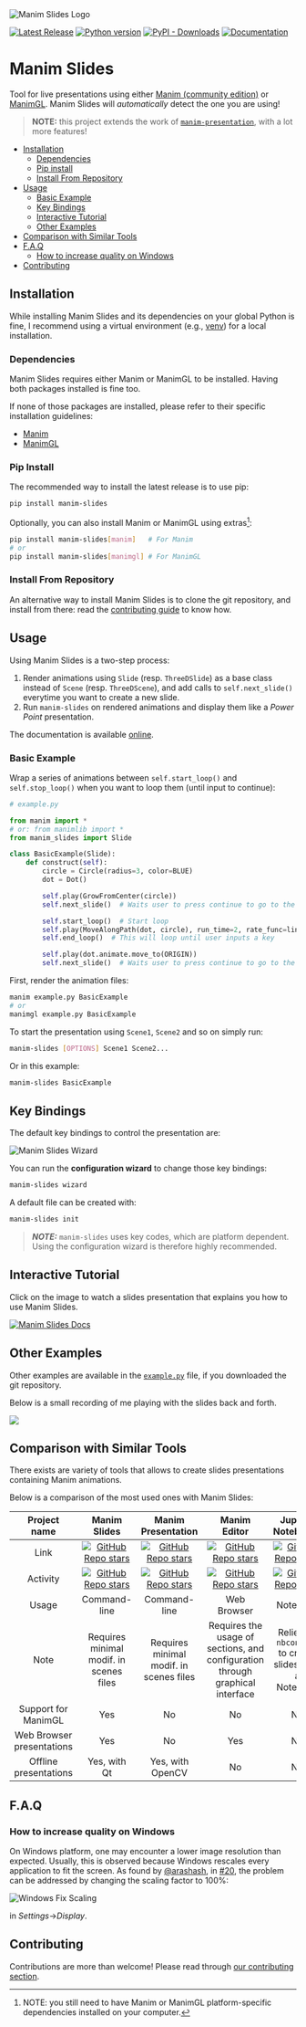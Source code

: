 <picture>
  <source media="(prefers-color-scheme: dark)" srcset="https://raw.githubusercontent.com/jeertmans/manim-slides/main/static/logo_dark_transparent.png">
  <source media="(prefers-color-scheme: light)" srcset="https://raw.githubusercontent.com/jeertmans/manim-slides/main/static/logo_light_transparent.png">
  <img alt="Manim Slides Logo" src="https://raw.githubusercontent.com/jeertmans/manim-slides/main/static/logo.png">
</picture>

[![Latest Release][pypi-version-badge]][pypi-version-url]
[![Python version][pypi-python-version-badge]][pypi-version-url]
[![PyPI - Downloads][pypi-download-badge]][pypi-version-url]
[![Documentation][documentation-badge]][documentation-url]
# Manim Slides

Tool for live presentations using either [Manim (community edition)](https://www.manim.community/) or [ManimGL](https://3b1b.github.io/manim/). Manim Slides will *automatically* detect the one you are using!

> **NOTE:** this project extends the work of [`manim-presentation`](https://github.com/galatolofederico/manim-presentation), with a lot more features!

- [Installation](#installation)
  * [Dependencies](#dependencies)
  * [Pip install](#pip-install)
  * [Install From Repository](#install-from-repository)
- [Usage](#usage)
  * [Basic Example](#basic-example)
  * [Key Bindings](#key-bindings)
  * [Interactive Tutorial](#interactive-tutorial)
  * [Other Examples](#other-examples)
- [Comparison with Similar Tools](#comparison-with-similar-tools)
- [F.A.Q](#faq)
  * [How to increase quality on Windows](#how-to-increase-quality-on-windows)
- [Contributing](#contributing)

## Installation

<!-- start install -->

While installing Manim Slides and its dependencies on your global Python is fine, I recommend using a virtual environment (e.g., [venv](https://docs.python.org/3/tutorial/venv.html)) for a local installation.

### Dependencies

<!-- start deps -->

Manim Slides requires either Manim or ManimGL to be installed. Having both packages installed is fine too.

If none of those packages are installed, please refer to their specific installation guidelines:
- [Manim](https://docs.manim.community/en/stable/installation.html)
- [ManimGL](https://3b1b.github.io/manim/getting_started/installation.html)

<!-- end deps -->

### Pip Install

The recommended way to install the latest release is to use pip:

```bash
pip install manim-slides
```

Optionally, you can also install Manim or ManimGL using extras[^*]:

```bash
pip install manim-slides[manim]   # For Manim
# or
pip install manim-slides[manimgl] # For ManimGL
```

[^*]: NOTE: you still need to have Manim or ManimGL platform-specific dependencies installed on your computer.

### Install From Repository

An alternative way to install Manim Slides is to clone the git repository, and install from there: read the [contributing guide](https://eertmans.be/manim-slides/contributing/workflow.html) to know how.

<!-- end install -->

## Usage

<!-- start usage -->

Using Manim Slides is a two-step process:
1. Render animations using `Slide` (resp. `ThreeDSlide`) as a base class instead of `Scene` (resp. `ThreeDScene`), and add calls to `self.next_slide()` everytime you want to create a new slide.
2. Run `manim-slides` on rendered animations and display them like a *Power Point* presentation.

The documentation is available [online](https://eertmans.be/manim-slides/).

### Basic Example

Wrap a series of animations between `self.start_loop()` and `self.stop_loop()` when you want to loop them (until input to continue):

```python
# example.py

from manim import *
# or: from manimlib import *
from manim_slides import Slide

class BasicExample(Slide):
    def construct(self):
        circle = Circle(radius=3, color=BLUE)
        dot = Dot()

        self.play(GrowFromCenter(circle))
        self.next_slide()  # Waits user to press continue to go to the next slide

        self.start_loop()  # Start loop
        self.play(MoveAlongPath(dot, circle), run_time=2, rate_func=linear)
        self.end_loop()  # This will loop until user inputs a key

        self.play(dot.animate.move_to(ORIGIN))
        self.next_slide()  # Waits user to press continue to go to the next slide
```

First, render the animation files:

```bash
manim example.py BasicExample
# or
manimgl example.py BasicExample
```

To start the presentation using `Scene1`, `Scene2` and so on simply run:

```bash
manim-slides [OPTIONS] Scene1 Scene2...
```

Or in this example:

```bash
manim-slides BasicExample
```

<!-- end usage -->

##  Key Bindings

The default key bindings to control the presentation are:

<picture>
  <source media="(prefers-color-scheme: dark)" srcset="https://raw.githubusercontent.com/jeertmans/manim-slides/main/static/wizard_dark.png">
  <source media="(prefers-color-scheme: light)" srcset="https://raw.githubusercontent.com/jeertmans/manim-slides/main/static/wizard_light.png">
  <img alt="Manim Slides Wizard" src="https://raw.githubusercontent.com/jeertmans/manim-slides/main/static/wizard_light.png">
</picture>


You can run the **configuration wizard** to change those key bindings:

```bash
manim-slides wizard
```

A default file can be created with:

```bash
manim-slides init
```

> **_NOTE:_**  `manim-slides` uses key codes, which are platform dependent. Using the configuration wizard is therefore highly recommended.

## Interactive Tutorial

Click on the image to watch a slides presentation that explains you how to use Manim Slides.

[![Manim Slides Docs](https://raw.githubusercontent.com/jeertmans/manim-slides/main/static/docs.png)](https://eertmans.be/manim-slides/)

## Other Examples

Other examples are available in the [`example.py`](https://github.com/jeertmans/manim-slides/blob/main/example.py) file, if you downloaded the git repository.

Below is a small recording of me playing with the slides back and forth.

![](https://raw.githubusercontent.com/jeertmans/manim-slides/main/static/example.gif)


## Comparison with Similar Tools

There exists are variety of tools that allows to create slides presentations containing Manim animations.

Below is a comparison of the most used ones with Manim Slides:

| Project name | Manim Slides | Manim Presentation | Manim Editor | Jupyter Notebooks |
|:------------:|:------------:|:------------------:|:------------:|:-----------------:|
| Link | [![GitHub Repo stars](https://img.shields.io/github/stars/jeertmans/manim-slides?style=social)](https://github.com/jeertmans/manim-slides) | [![GitHub Repo stars](https://img.shields.io/github/stars/galatolofederico/manim-presentation?style=social)](https://github.com/galatolofederico/manim-presentation) | [![GitHub Repo stars](https://img.shields.io/github/stars/ManimCommunity/manim_editor?style=social)](https://github.com/ManimCommunity/manim_editor) | [![GitHub Repo stars](https://img.shields.io/github/stars/jupyter/notebook?style=social)](https://github.com/jupyter/notebook) |
| Activity | [![GitHub Repo stars](https://img.shields.io/github/last-commit/jeertmans/manim-slides?style=social)](https://github.com/jeertmans/manim-slides) | [![GitHub Repo stars](https://img.shields.io/github/last-commit/galatolofederico/manim-presentation?style=social)](https://github.com/galatolofederico/manim-presentation) | [![GitHub Repo stars](https://img.shields.io/github/last-commit/ManimCommunity/manim_editor?style=social)](https://github.com/ManimCommunity/manim_editor) | [![GitHub Repo stars](https://img.shields.io/github/last-commit/jupyter/notebook?style=social)](https://github.com/jupyter/notebook) |
| Usage | Command-line | Command-line | Web Browser | Notebook |
| Note | Requires minimal modif. in scenes files | Requires minimal modif. in scenes files |  Requires the usage of sections, and configuration through graphical interface | Relies on `nbconvert` to create slides from a Notebook |
| Support for ManimGL | Yes | No | No | No |
| Web Browser presentations | Yes | No | Yes | No |
| Offline presentations | Yes, with Qt | Yes, with OpenCV | No | No

## F.A.Q

### How to increase quality on Windows

On Windows platform, one may encounter a lower image resolution than expected. Usually, this is observed because Windows rescales every application to fit the screen.
As found by [@arashash](https://github.com/arashash), in [#20](https://github.com/jeertmans/manim-slides/issues/20), the problem can be addressed by changing the scaling factor to 100%:

![Windows Fix Scaling](static/windows_quality_fix.png)

in *Settings*->*Display*.

## Contributing

Contributions are more than welcome! Please read through [our contributing section](https://eertmans.be/manim-slides/contributing/index.html).

[pypi-version-badge]: https://img.shields.io/pypi/v/manim-slides?label=manim-slides
[pypi-version-url]: https://pypi.org/project/manim-slides/
[pypi-python-version-badge]: https://img.shields.io/pypi/pyversions/manim-slides
[pypi-download-badge]: https://img.shields.io/pypi/dm/manim-slides
[documentation-badge]: https://img.shields.io/website?down_color=lightgrey&down_message=offline&label=documentation&up_color=green&up_message=online&url=https%3A%2F%2Feertmans.be%2Fmanim-slides%2F
[documentation-url]: https://eertmans.be/manim-slides/
